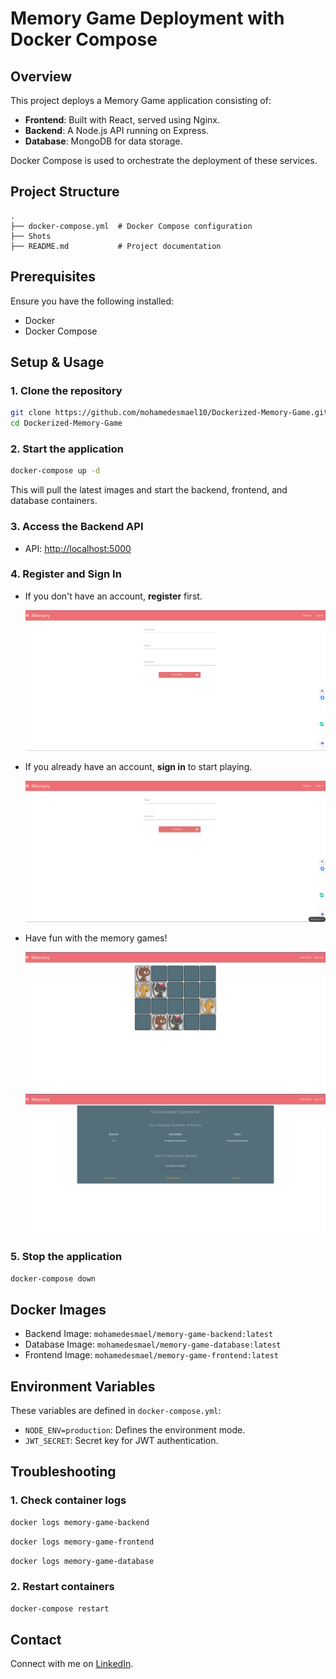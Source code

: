 # Memory Game Deployment with Docker Compose

## Overview

This project deploys a Memory Game application consisting of:

- **Frontend**: Built with React, served using Nginx.
- **Backend**: A Node.js API running on Express.
- **Database**: MongoDB for data storage.

Docker Compose is used to orchestrate the deployment of these services.

## Project Structure

```
.
├── docker-compose.yml  # Docker Compose configuration
├── Shots
├── README.md           # Project documentation
```

## Prerequisites

Ensure you have the following installed:

- Docker
- Docker Compose

## Setup & Usage

### 1. Clone the repository

```sh
git clone https://github.com/mohamedesmael10/Dockerized-Memory-Game.git
cd Dockerized-Memory-Game
```

### 2. Start the application

```sh
docker-compose up -d
```

This will pull the latest images and start the backend, frontend, and database containers.

### 3. Access the Backend API

- API: [http://localhost:5000](http://localhost:5000)


### 4. Register and Sign In

- If you don't have an account, **register** first.
  
  ![Register](./Shots/1.png)
  
- If you already have an account, **sign in** to start playing.
  
  ![Sign In](./Shots/2.png)
  
- Have fun with the memory games!
  
  ![Game](./Shots/3.png)
  ![Game](./Shots/4.png)


### 5. Stop the application

```sh
docker-compose down
```
## Docker Images

- Backend Image: `mohamedesmael/memory-game-backend:latest`
- Database Image: `mohamedesmael/memory-game-database:latest`
- Frontend Image: `mohamedesmael/memory-game-frontend:latest`

## Environment Variables

These variables are defined in `docker-compose.yml`:

- `NODE_ENV=production`: Defines the environment mode.
- `JWT_SECRET`: Secret key for JWT authentication.

## Troubleshooting

### 1. Check container logs

```sh
docker logs memory-game-backend
```

```sh
docker logs memory-game-frontend
```

```sh
docker logs memory-game-database
```

### 2. Restart containers

```sh
docker-compose restart
```
## Contact

Connect with me on [LinkedIn](https://www.linkedin.com/in/mohamedesmael/).
